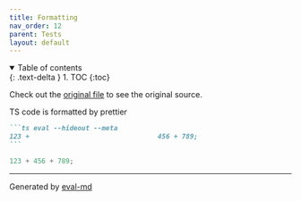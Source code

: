 ```yaml
---
title: Formatting
nav_order: 12
parent: Tests
layout: default
---
```


<details open markdown="block">
  <summary>
    Table of contents
  </summary>
  {: .text-delta }
1. TOC
{:toc}
</details>

Check out the [original file](https://github.com/lucasavila00/eval-md/tree/main/eval-mds/tests/formatting.md) to see the original source.

TS code is formatted by prettier

<!-- prettier-ignore-start -->
````md
```ts eval --hideout --meta
123 +                                456 + 789;
```
````

```ts
123 + 456 + 789;
```
<!-- prettier-ignore-end -->

---

Generated by [eval-md](https://lucasavila00.github.io/eval-md/)